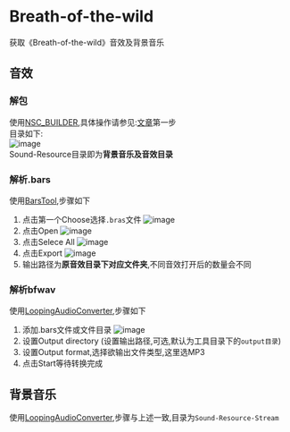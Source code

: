 # Breath-of-the-wild
获取《Breath-of-the-wild》音效及背景音乐

## 音效
### 解包
使用[NSC_BUILDER](https://github.com/julesontheroad/NSC_BUILDER/releases),具体操作请参见:[文章](https://blog.csdn.net/today__present/article/details/123171658)第一步  
目录如下:  
![image](https://user-images.githubusercontent.com/51876689/195987009-8baa11c7-7885-435e-8528-f131c21a68bd.png)  
Sound-Resource目录即为**背景音乐及音效目录**

### 解析.bars
使用[BarsTool](https://github.com/NanobotZ/BarsTool/releases),步骤如下
1. 点击第一个Choose选择`.bras`文件
 ![image](https://user-images.githubusercontent.com/51876689/195986780-c4181e16-a72d-4c95-a805-ab2d6c8257ae.png)  
2. 点击Open
 ![image](https://user-images.githubusercontent.com/51876689/195986816-39c9a70f-a9f5-4cec-b98a-92f9480e1435.png)  
3. 点击Selece All
 ![image](https://user-images.githubusercontent.com/51876689/195986878-bce1db4d-92c3-4a78-a9d0-3444f34547e6.png)  
4. 点击Export
 ![image](https://user-images.githubusercontent.com/51876689/195986900-c55c18a3-066e-405a-8236-062cac81e87d.png)  
5. 输出路径为**原音效目录下对应文件夹**,不同音效打开后的数量会不同

### 解析bfwav
使用[LoopingAudioConverter](https://github.com/libertyernie/LoopingAudioConverter/releases),步骤如下
1. 添加.bars文件或文件目录
![image](https://user-images.githubusercontent.com/51876689/195987088-920e7a7e-f3fc-4018-929e-fa3b1317c377.png)  
2. 设置Output directory (设置输出路径,可选,默认为工具目录下的`output目录`)
3. 设置Output format,选择欲输出文件类型,这里选MP3
4. 点击Start等待转换完成

## 背景音乐
使用[LoopingAudioConverter](https://github.com/libertyernie/LoopingAudioConverter/releases),步骤与上述一致,目录为`Sound-Resource-Stream`
